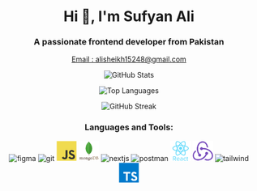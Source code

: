 <h1 align="center">Hi 👋, I'm Sufyan Ali</h1>
<h3 align="center">A passionate frontend developer from Pakistan</h3>

<p align="center">
  <a href="mailto:alisheikh15248@gmail.com">Email : alisheikh15248@gmail.com </a>
</p>

<p align="center">
  <img src="https://github-readme-stats-iota-eight-46.vercel.app/api?username=isufyanali&show_icons=true&theme=radical&include_all_commits=true&count_private=true&hide_border=true&border_radius=15&title_color=C4E66E&icon_color=A2D2FF&text_color=FFAFCC&ring_color=5BCEFA&bg_color=00000000" alt="GitHub Stats" />
</p>

<p align="center">
  <img src="https://github-readme-stats-iota-eight-46.vercel.app/api/top-langs/?username=isufyanali&layout=compact&langs_count=8&hide=Smarty&theme=radical&hide_border=true&border_radius=15&title_color=BBC972&text_color=CAB59C&bg_color=00000000" alt="Top Languages" />
</p>

<p align="center">
  <img src="https://streak-stats.demolab.com?user=isufyanali&hide_border=true&border_radius=15&fire=FFAFCC&ring=5BCEFAD7&currStreakNum=FFAFCC&theme=radical&sideNums=FFAFCC&currStreakLabel=C4E66E&sideLabels=BBC972&dates=CAB59C&stroke=C0AA9253&background=00000000" alt="GitHub Streak" />
</p>

<h3 align="center">Languages and Tools:</h3>

<p align="center">
  <img src="https://www.vectorlogo.zone/logos/figma/figma-icon.svg" alt="figma" width="40" height="40"/>
  <img src="https://www.vectorlogo.zone/logos/git-scm/git-scm-icon.svg" alt="git" width="40" height="40"/>
  <img src="https://raw.githubusercontent.com/devicons/devicon/master/icons/javascript/javascript-original.svg" alt="javascript" width="40" height="40"/>
  <img src="https://raw.githubusercontent.com/devicons/devicon/master/icons/mongodb/mongodb-original-wordmark.svg" alt="mongodb" width="40" height="40"/>
  <img src="https://cdn.worldvectorlogo.com/logos/nextjs-2.svg" alt="nextjs" width="40" height="40"/>
  <img src="https://www.vectorlogo.zone/logos/getpostman/getpostman-icon.svg" alt="postman" width="40" height="40"/>
  <img src="https://raw.githubusercontent.com/devicons/devicon/master/icons/react/react-original-wordmark.svg" alt="react" width="40" height="40"/>
  <img src="https://raw.githubusercontent.com/devicons/devicon/master/icons/redux/redux-original.svg" alt="redux" width="40" height="40"/>
  <img src="https://www.vectorlogo.zone/logos/tailwindcss/tailwindcss-icon.svg" alt="tailwind" width="40" height="40"/>
  <img src="https://raw.githubusercontent.com/devicons/devicon/master/icons/typescript/typescript-original.svg" alt="typescript" width="40" height="40"/>
</p>
